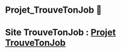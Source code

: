 # Projet_TrouveTonJob 🤖
# Site TrouveTonJob : [Projet TrouveTonJob](https://projet-trouvetonjob.streamlit.app/)
